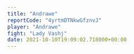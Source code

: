 ```yaml
---
title: "Andrawe"
reportCode: "4yrtmDTNkwGfznvJ"
player: "Andrawe"
fight: "Lady Vashj"
date: 2021-10-10T19:09:02.718000+00:00
---
```

